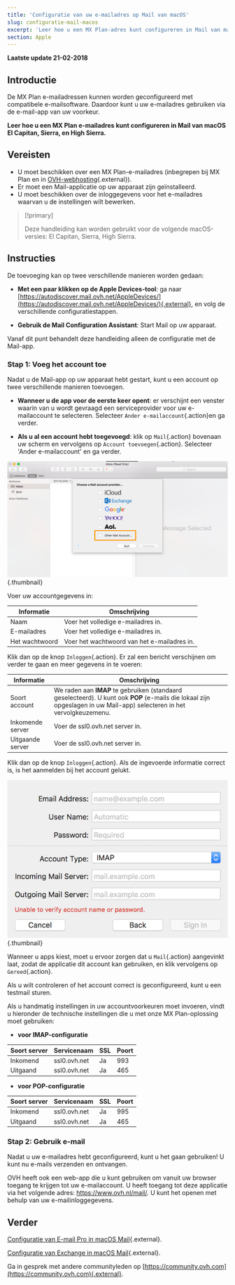```yaml
---
title: 'Configuratie van uw e-mailadres op Mail van macOS'
slug: configuratie-mail-macos
excerpt: 'Leer hoe u een MX Plan-adres kunt configureren in Mail van macOS El Capitan, Sierra, en High Sierra'
section: Apple
---
```


**Laatste update 21-02-2018**

## Introductie

De MX Plan e-mailadressen kunnen worden geconfigureerd met compatibele e-mailsoftware.  Daardoor kunt u uw e-mailadres gebruiken via de e-mail-app van uw voorkeur.

**Leer hoe u een MX Plan e-mailadres kunt configureren in Mail van macOS El Capitan, Sierra, en High Sierra.**

## Vereisten

- U moet beschikken over een MX Plan-e-mailadres (inbegrepen bij MX Plan en in [OVH-webhosting](https://www.ovh.com/nl/shared-hosting){.external}).
- Er moet een Mail-applicatie op uw apparaat zijn geïnstalleerd. 
- U moet beschikken over de inloggegevens voor het e-mailadres waarvan u de instellingen wilt bewerken.

> [!primary]
>
> Deze handleiding kan worden gebruikt voor de volgende macOS-versies: El Capitan, Sierra, High Sierra.
>

## Instructies

De toevoeging kan op twee verschillende manieren worden gedaan:

- **Met een paar klikken op de Apple Devices-tool**: ga naar [https://autodiscover.mail.ovh.net/AppleDevices/](https://autodiscover.mail.ovh.net/AppleDevices/){.external}, en volg de verschillende configuratiestappen.

- **Gebruik de Mail Configuration Assistant**: Start Mail op uw apparaat.

Vanaf dit punt behandelt deze handleiding alleen de configuratie met de Mail-app.

### Stap 1: Voeg het account toe

Nadat u de Mail-app op uw apparaat hebt gestart, kunt u een account op twee verschillende manieren toevoegen.

- **Wanneer u de app voor de eerste keer opent**: er verschijnt een venster waarin van u wordt gevraagd een serviceprovider voor uw e-mailaccount te selecteren. Selecteer `Ander e-mailaccount`{.action}en ga verder.

- **Als u al een account hebt toegevoegd**: klik op `Mail`{.action} bovenaan uw scherm en vervolgens op `Account toevoegen`{.action}. Selecteer 'Ander e-mailaccount' en ga verder.

![mxplan](images/configuration-mail-macos-step1.png){.thumbnail}

Voer uw accountgegevens in:

|Informatie|Omschrijving|
|---|---|
|Naam|Voer het volledige e-mailadres in.|
|E-mailadres|Voer het volledige e-mailadres in.|
|Het wachtwoord|Voer het wachtwoord van het e-mailadres in.|

Klik dan op de knop `Inloggen`{.action}.  Er zal een bericht verschijnen om verder te gaan en meer gegevens in te voeren: 

|Informatie|Omschrijving|
|---|---|
|Soort account|We raden aan **IMAP** te gebruiken (standaard geselecteerd). U kunt ook **POP** (e-mails die lokaal zijn opgeslagen in uw Mail-app) selecteren in het vervolgkeuzemenu.|
|Inkomende server|Voer de ssl0.ovh.net server in.|
|Uitgaande server|Voer de ssl0.ovh.net server in.|

Klik dan op de knop `Inloggen`{.action}.  Als de ingevoerde informatie correct is, is het aanmelden bij het account gelukt.

![mxplan](images/configuration-mail-macos-step2.png){.thumbnail}

Wanneer u apps kiest, moet u ervoor zorgen dat u `Mail`{.action} aangevinkt laat, zodat de applicatie dit account kan gebruiken, en klik vervolgens op `Gereed`{.action}.

Als u wilt controleren of het account correct is geconfigureerd, kunt u een testmail sturen.

Als u handmatig instellingen in uw accountvoorkeuren moet invoeren, vindt u hieronder de technische instellingen die u met onze MX Plan-oplossing moet gebruiken:

- **voor IMAP-configuratie**

|Soort server|Servicenaam|SSL|Poort|
|---|---|---|---|
|Inkomend|ssl0.ovh.net|Ja|993|
|Uitgaand|ssl0.ovh.net|Ja|465| 

- **voor POP-configuratie**

|Soort server|Servicenaam|SSL|Poort|
|---|---|---|---|
|Inkomend|ssl0.ovh.net|Ja|995|
|Uitgaand|ssl0.ovh.net|Ja|465|

### Stap 2: Gebruik e-mail

Nadat u uw e-mailadres hebt geconfigureerd, kunt u het gaan gebruiken! U kunt nu e-mails verzenden en ontvangen.

OVH heeft ook een web-app die u kunt gebruiken om vanuit uw browser toegang te krijgen tot uw e-mailaccount. U heeft toegang tot deze applicatie via het volgende adres: <https://www.ovh.nl/mail/>. U kunt het openen met behulp van uw e-mailinloggegevens.

## Verder

[Configuratie van E-mail Pro in macOS Mail](https://docs.ovh.com/nl/emails-pro/configureer-email-pro-macos-mail/){.external}.

[Configuratie van Exchange in macOS Mail](https://docs.ovh.com/nl/microsoft-collaborative-solutions/exchange-configuratie-mail-mac/){.external}.


Ga in gesprek met andere communityleden op [https://community.ovh.com](https://community.ovh.com){.external}.